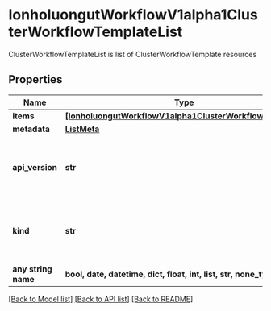 # IonholuongutWorkflowV1alpha1ClusterWorkflowTemplateList

ClusterWorkflowTemplateList is list of ClusterWorkflowTemplate resources

## Properties
Name | Type | Description | Notes
------------ | ------------- | ------------- | -------------
**items** | [**[IonholuongutWorkflowV1alpha1ClusterWorkflowTemplate]**](IonholuongutWorkflowV1alpha1ClusterWorkflowTemplate.md) |  | 
**metadata** | [**ListMeta**](ListMeta.md) |  | 
**api_version** | **str** | APIVersion defines the versioned schema of this representation of an object. Servers should convert recognized schemas to the latest internal value, and may reject unrecognized values. More info: https://git.io.k8s.community/contributors/devel/sig-architecture/api-conventions.md#resources | [optional] 
**kind** | **str** | Kind is a string value representing the REST resource this object represents. Servers may infer this from the endpoint the client submits requests to. Cannot be updated. In CamelCase. More info: https://git.io.k8s.community/contributors/devel/sig-architecture/api-conventions.md#types-kinds | [optional] 
**any string name** | **bool, date, datetime, dict, float, int, list, str, none_type** | any string name can be used but the value must be the correct type | [optional]

[[Back to Model list]](../README.md#documentation-for-models) [[Back to API list]](../README.md#documentation-for-api-endpoints) [[Back to README]](../README.md)


